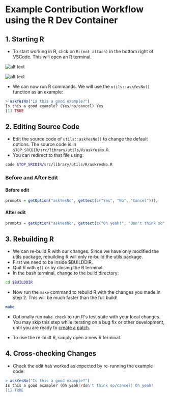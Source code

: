 # Example Contribution Workflow using the R Dev Container

## 1. Starting R

- To start working in R, click on `R:(not attach)` in the bottom right of
  VSCode. This will open an R terminal.

![alt text](../assets/rdev11.png)

![alt text](../assets/rdev12.png)

- We can now run R commands. We will use the `utils::askYesNo()` function as
  an example:

```R
> askYesNo("Is this a good example?")
Is this a good example? (Yes/no/cancel) Yes
[1] TRUE
```

## 2. Editing Source Code

- Edit the source code of `utils::askYesNo()` to change the default options.
  The source code is in `$TOP_SRCDIR/src/library/utils/R/askYesNo.R`.
- You can redirect to that file using:

```bash
code $TOP_SRCDIR/src/library/utils/R/askYesNo.R
```

### Before and After Edit

#### Before edit

```R title="askYesNo.R" linenums="20"
prompts = getOption("askYesNo", gettext(c("Yes", "No", "Cancel"))),
```

#### After edit

```R title="askYesNo.R" linenums="20"
prompts = getOption("askYesNo", gettext(c("Oh yeah!", "Don't think so", "Cancel"))),
```

## 3. Rebuilding R

- We can re-build R with our changes. Since we have only modified the utils
  package, rebuilding R will only re-build the utils package.
- First we need to be inside $BUILDDIR.
- Quit R with `q()` or by closing the R terminal.
- In the bash terminal, change to the build directory:

```bash
cd $BUILDDIR
```

- Now run the `make` command to rebuild R with the changes you made in
  step 2. This will be much faster than the full build!

```bash
make
```

- Optionally run `make check` to run R's test suite with your local changes.
  You may skip this step while iterating on a bug fix or other development,
  until you are ready to [create a patch](./patch_update.md).

- To use the re-built R, simply open a new R terminal.

## 4. Cross-checking Changes

- Check the edit has worked as expected by re-running the example code:

```R
> askYesNo("Is this a good example?")
Is this a good example? (Oh yeah!/don't think so/cancel) Oh yeah!
[1] TRUE
